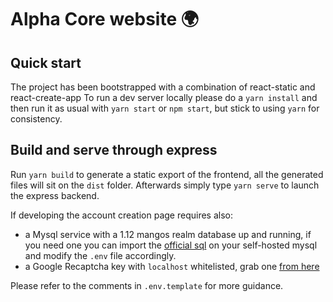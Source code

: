 # Alpha Core website 🌍

## Quick start

The project has been bootstrapped with a combination of react-static and react-create-app
To run a dev server locally please do a `yarn install` and then run it as usual with `yarn start` or `npm start`, but stick to using `yarn` for consistency.

## Build and serve through express

Run `yarn build` to generate a static export of the frontend, all the generated files will sit on the `dist` folder.
Afterwards simply type `yarn serve` to launch the express backend.

If developing the account creation page requires also:
- a Mysql service with a 1.12 mangos realm database up and running, if you need one you can import the [official sql](https://raw.githubusercontent.com/cmangos/mangos-classic/master/sql/base/realmd.sql) on your self-hosted mysql and modify the `.env` file accordingly.
- a Google Recaptcha key with `localhost` whitelisted, grab one [from here](https://www.google.com/recaptcha/admin/create)

Please refer to the comments in `.env.template` for more guidance.
